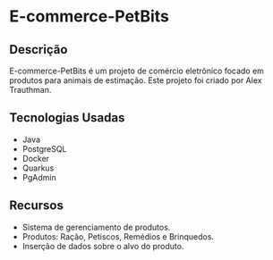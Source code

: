 # E-commerce-PetBits

## Descrição

E-commerce-PetBits é um projeto de comércio eletrônico focado em produtos para animais de estimação. Este projeto foi criado por Alex Trauthman.

## Tecnologias Usadas

- Java
- PostgreSQL
- Docker
- Quarkus
- PgAdmin

## Recursos

- Sistema de gerenciamento de produtos.
- Produtos: Ração, Petiscos, Remédios e Brinquedos.
- Inserção de dados sobre o alvo do produto.


